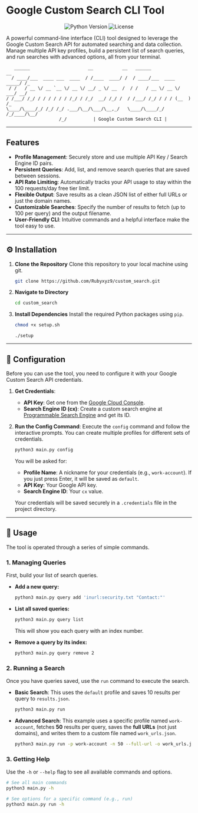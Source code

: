 # Google Custom Search CLI Tool

<p align="center">
  <img src="https://img.shields.io/badge/Python-3.7+-blue.svg" alt="Python Version">
  <img src="https://img.shields.io/badge/License-MIT-green.svg" alt="License">
</p>

A powerful command-line interface (CLI) tool designed to leverage the Google Custom Search API for automated searching and data collection. Manage multiple API key profiles, build a persistent list of search queries, and run searches with advanced options, all from your terminal.

```
   ______                      __           __   ______                 __
  / ____/___  ____ ___  ____  / /____  ____/ /  / ____/___  ____  _____/ /_
 / /   / __ \/ __ `__ \/ __ \/ __/ _ \/ __  /  / /   / __ \/ __ \/ ___/ __/
/ /___/ /_/ / / / / / / /_/ / /_/  __/ /_/ /  / /___/ /_/ / / / (__  ) /_
\____/\____/_/ /_/ /_/ .___/\__/\___/\__,_/   \____/\____/_/ /_/____/\__/
                    /_/          | Google Custom Search CLI |
```

---

## Features

-   **Profile Management**: Securely store and use multiple API Key / Search Engine ID pairs.
-   **Persistent Queries**: Add, list, and remove search queries that are saved between sessions.
-   **API Rate Limiting**: Automatically tracks your API usage to stay within the 100 requests/day free tier limit.
-   **Flexible Output**: Save results as a clean JSON list of either full URLs or just the domain names.
-   **Customizable Searches**: Specify the number of results to fetch (up to 100 per query) and the output filename.
-   **User-Friendly CLI**: Intuitive commands and a helpful interface make the tool easy to use.

---

## ⚙️ Installation

1.  **Clone the Repository**
    Clone this repository to your local machine using git.
    ```bash
    git clone https://github.com/Rubyxyz9/custom_search.git
    ```

2.  **Navigate to Directory**
    ```bash
    cd custom_search
    ```

3.  **Install Dependencies**
    Install the required Python packages using `pip`.
    ```bash
    chmod +x setup.sh
    ```
    ```
    ./setup
    ```
    
---

## 🔑 Configuration

Before you can use the tool, you need to configure it with your Google Custom Search API credentials.

1.  **Get Credentials**:
    * **API Key**: Get one from the [Google Cloud Console](https://console.cloud.google.com/apis/credentials).
    * **Search Engine ID (cx)**: Create a custom search engine at [Programmable Search Engine](https://programmablesearchengine.google.com/) and get its ID.

2.  **Run the Config Command**:
    Execute the `config` command and follow the interactive prompts. You can create multiple profiles for different sets of credentials.
    ```bash
    python3 main.py config
    ```
    You will be asked for:
    * **Profile Name**: A nickname for your credentials (e.g., `work-account`). If you just press Enter, it will be saved as `default`.
    * **API Key**: Your Google API key.
    * **Search Engine ID**: Your `cx` value.

    Your credentials will be saved securely in a `.credentials` file in the project directory.

---

## 🚀 Usage

The tool is operated through a series of simple commands.

### 1. Managing Queries

First, build your list of search queries.

* **Add a new query:**
    ```bash
    python3 main.py query add 'inurl:security.txt "Contact:"'
    ```

* **List all saved queries:**
    ```bash
    python3 main.py query list
    ```
    This will show you each query with an index number.

* **Remove a query by its index:**
    ```bash
    python3 main.py query remove 2
    ```

### 2. Running a Search

Once you have queries saved, use the `run` command to execute the search.

* **Basic Search**:
    This uses the `default` profile and saves 10 results per query to `results.json`.
    ```bash
    python3 main.py run
    ```

* **Advanced Search**:
    This example uses a specific profile named `work-account`, fetches **50** results per query, saves the **full URLs** (not just domains), and writes them to a custom file named `work_urls.json`.
    ```bash
    python3 main.py run -p work-account -n 50 --full-url -o work_urls.json
    ```

### 3. Getting Help

Use the `-h` or `--help` flag to see all available commands and options.
```bash
# See all main commands
python3 main.py -h

# See options for a specific command (e.g., run)
python3 main.py run -h
```
